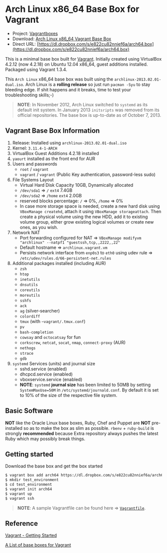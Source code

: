 # Arch Linux x86_64 Base Box for Vagrant

* Project: [Vagrantboxes](https://github.com/terrywang/vagrantboxes)
* Download: [Arch Linux x86_64 Vagrant Base Box](https://www.dropbox.com/s/e822cu82nnief6a/arch64.box)
* Direct URL: [https://dl.dropbox.com/s/e822cu82nnief6a/arch64.box](https://dl.dropbox.com/s/e822cu82nnief6a/arch64.box)

This is a minimal base box built for [Vagrant](http://www.vagrantup.com/). Initially created using VirtualBox 4.2.12 (now 4.2.18) on Ubuntu 12.04 x86_64, guest additions installed. Packaged using Vagrant 1.3.4.

This `Arch Linux` x86_64 base box was built using the `archlinux-2013.02.01-dual.iso`. Arch Linux is a **rolling release** so just run `pacman -Syu` to stay bleeding edge. If shit happens and it breaks, time to test your troubleshooting skills;-)

> **NOTE**: In November 2012, Arch Linux switched to `systemd` as its default init system. In January 2013 `initsripts` was removed from its official repositories. The base box is up-to-date as of October 7, 2013.

## Vagrant Base Box Information

1. Release: Installed using `archlinux-2013.02.01-dual.iso`
2. Kernel: `3.11.4-1-ARCH`
3. VirtualBox Guest Additions 4.2.18 installed 
4. `yaourt` installed as the front end for AUR
5. Users and passwords
    * `root` / `vagrant`
    * `vagrant` / `vagrant` (Public Key authentication, password-less sudo)
6. File Systems Layout
    * Virtual Hard Disk Capacity 10GB, Dynamically allocated
    * `/dev/sda1` => `/` `ext4` 7.4GB
    * `/dev/sda2` => `/home` `ext4` 2.0GB
    * reserved blocks percentage: `/` => 0%, `/home` => 0%
    * In case more storage space is needed, create a new hard disk using `VBoxManage createhd`, attach it using `VBoxManage storageattach`. Then create a physical volume using the new HDD, add it to existing volume group, either grow existing logical volumes or create new ones, as you wish.
7. Network NAT
    * Port forwarding configured for NAT => `VBoxManage modifyvm "archlinux" --natpf1 "guestssh,tcp,,2222,,22"`
    * Default hostname => `archlinux.vagrant.vm`
    * Persists network interface from `enp0s3` to `eth0` using udev rule => `/etc/udev/rules.d/66-persistent-net.rules`
8. Additional packages installed (including AUR)
    * `zsh`
    * `htop`
    * `inetutils`
    * `dnsutils`
    * `coreutils`
    * `moreutils`
    * `sshfs`
    * `ack`
    * `ag` (silver-searcher)
    * `colordiff`
    * `tmux` (with `~vagrant/.tmux.conf`)
    * `pv`
    * `bash-completion`
    * `cowsay` and `octocatsay` for fun
    * `corkscrew`, `netcat`, `socat`, `nmap`, `connect-proxy` (AUR)
    * `nethogs`
    * `strace`
    * `gdb`
9. `systemd` Services (units) and journal size
    * sshd.service (enabled)
    * dhcpcd.service (enabled)
    * vboxservice.service (enabled)
    * **NOTE**: `systemd` **journal size** has been limited to 50MB by setting `SystemMaxUse=50M` in `/etc/systemd/journald.conf`. By default it is set to 10% of the size of the respective file system.

## Basic Software

**NOT** like the Oracle Linux base boxes, Ruby, Chef and Puppet are **NOT** pre-installed so as to make the box as slim as possible. `rbenv` + `ruby-build` is strongly **recommended** because Extra repository always pushes the latest Ruby which may possibly break things.

## Getting started

Download the base box and get the box started

```bash
$ vagrant box add arch64 https://dl.dropbox.com/s/e822cu82nnief6a/arch64.box
$ mkdir test_environment
$ cd test_environment
$ vagrant init arch64
$ vagrant up
$ vagrant ssh
```

> **NOTE**: A sample Vagrantfile can be found here => [`Vagrantfile`](https://gist.github.com/terrywang/6506216).

## Reference

[Vagrant - Getting Started](http://docs.vagrantup.com/v2/getting-started/index.html)

[A List of base boxes for Vagrant](http://vagrantbox.es/)
